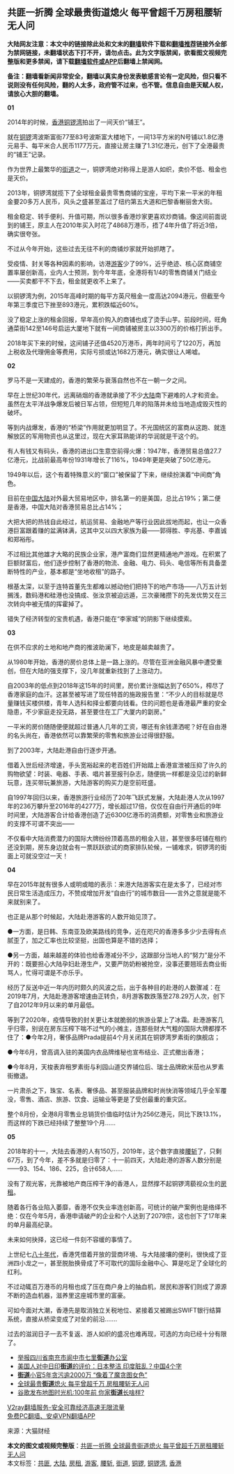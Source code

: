  <h2>共匪一折腾 全球最贵街道熄火 每平曾超千万房租腰斩无人问</h2> <p class="notice"><b>大陆网友注意：本文中的链接除此处和文末的<a href="https://github.com/bannedbook/fanqiang" >翻墙</a>软件下载和<a href="https://github.com/killgcd/justmysocks/blob/master/README.md">翻墙推荐</a>链接外全部为禁网链接，未翻墙状态下打不开，请勿点击。此为文字版禁闻，欲看图文视频完整版和更多禁闻，请下载<a href="https://github.com/bannedbook/fanqiang">翻墙软件或APP</a>后翻墙上禁闻网。</p><p>备注：翻墙看新闻非常安全，翻墙以真实身份发表敏感言论有一定风险，但只看不说则没有任何风险，翻的人太多，政府管不过来，也不管。信息自由是天赋人权，请放心大胆的翻墙。</b></p>  <div class="entry"> <p><strong>01</strong></p> <p>2014年的时候，<a href="https://www.bannedbook.org/bnews/tag/%e9%a6%99%e6%b8%af/" class="st_tag internal_tag" rel="tag" title="标签 香港 下的日志">香港</a><a href="https://www.bannedbook.org/bnews/tag/%E9%93%9C%E9%94%A3%E6%B9%BE/" class="st_tag internal_tag" rel="tag" title="标签 铜锣湾 下的日志">铜锣湾</a>拍出了一间天价“铺王”。</p> <p>就在<a href="https://www.bannedbook.org/bnews/tag/%E9%93%9C%E9%94%A3/" class="st_tag internal_tag" rel="tag" title="标签 铜锣 下的日志">铜锣</a>湾波斯富街77至83号波斯富大楼地下，一间13平方米的N号铺以1.8亿港元易手、每平米合人民币1177万元，直接让房主赚了1.31亿港元，创下了全港最贵的“铺王”记录。</p> <p>作为世界上最繁华的<a href="https://www.bannedbook.org/bnews/tag/%E8%A1%97%E9%81%93/" class="st_tag internal_tag" rel="tag" title="标签 街道 下的日志">街道</a>之一，铜锣湾绝对称得上是游人如织，卖价不低、租金也是天价。</p> <p>2013年，铜锣湾就揽下了全球租金最贵零售商铺的宝座，平均下来一平米的年租金要20多万人民币，风头之盛甚至盖过了纽约第五大道和巴黎香榭丽舍大街。</p> <p>租金稳定、转手便利、升值可期，所以很多香港炒家更喜欢炒商铺。像这间前面说到的铺王，原主人在2010年买入时花了4868万港币，捂了4年升值了将近3倍，确实很夸张。</p> <p>不过从今年开始，这些过去无往不利的商铺炒家就开始抓瞎了。</p> <p>受疫情、封关等各种因素的影响，访港<a href="https://www.bannedbook.org/bnews/tag/%E6%B8%B8%E5%AE%A2/" class="st_tag internal_tag" rel="tag" title="标签 游客 下的日志">游客</a>少了99%，近乎绝迹、核心区商铺空置率屡创新高，业内人士预测，到今年年底，全港将有1/4的零售商铺关门结业——买卖都干不下去，租金就更收不上来了。</p> <p>以铜锣湾为例，2015年高峰时期的每平方英尺租金一度高达2094港元，但截至今年第三季度已下挫至893港元，累积跌幅近60%。</p> <p>没了稳定上涨的租金回报，早年高价购入的商铺也成了烫手山芋。前段时间，旺角通菜街142至146号启运大厦地下就有一间商铺被房主以3300万的价格打折出手。</p> <p>2018年买下来的时候，这间铺子还值4520万港币，两年时间亏了1220万，再加上税收及代理佣金等费用，实际亏损或达1682万港元，确实很让人唏嘘。</p> <p><strong>02</strong></p> <p>罗马不是一天建成的，香港的繁荣与衰落自然也不在一朝一夕之间。</p>  <p>早在上世纪30年代，远离硝烟的香港就承接了不少<span class='wp_keywordlink_affiliate'><a href="https://www.bannedbook.org/" title="大陆" target="_blank">大陆</a></span>南下避难的人才和资金。虽然在太平洋战争爆发后被日军占领，但短短几年的陷落并未给当地造成毁灭性的破坏。</p> <p>等到内战爆发，香港的“桥梁”作用就更加明显了。不光国统区的富商从这跑、就连解放区的军用物资也从这里过，现在大家耳熟能详的华润就是干这个的。</p> <p>有人有钱又有码头，香港的进出口生意空前得火爆：1947年，香港贸易总值27.7亿港元，比战前最高年份1931年增长了116%，1949年更是突破了50亿港元。</p> <p>1949年以后，这个有着特殊意义的“窗口”被保留了下来，继续扮演着“中间商”角色。</p> <p>目前在<span class='wp_keywordlink_affiliate'><a href="https://www.bannedbook.org/" title="中国" target="_blank">中国</a></span><a href="https://www.bannedbook.org/bnews/tag/%e5%a4%a7%e9%99%86/" class="st_tag internal_tag" rel="tag" title="标签 大陆 下的日志">大陆</a>对外最大贸易地区中，排名第一的是美国，总比占19%；第二便是香港，中国大陆对香港贸易总比占14%；</p> <p>大把大把的热钱自此经过，航运贸易、金融地产等行业因此拔地而起，也让一众香港巨富跟着赚的盆满钵满，这其中又以四大家族为最——郭得胜、李兆基、李嘉诚和郑裕彤。</p> <p>不过相比其他雄才大略的民族企业家，港产富商们显然更精通地产游戏。在积累了巨额财富后，他们逐步控制了香港的物流、金融、电力、码头、电信等所有具备垄断特性的产业，基本都是“坐地收租”的路子。</p> <p>根基太深，以至于连特首董先生都难以撼动他们把持下的地产市场——八万五计划搁浅，数码港和硅港也没搞成、张汝京被迫远遁，三次豪赌攒下的先发优势又在三次转向中被无情的挥霍掉了。</p> <p>错失了经济转型的宝贵机遇，香港只能在“李家城”的阴影下继续摸索。</p> <p><strong>03</strong></p> <p>在供不应求的土地和地产商的推波助澜下，地皮是越卖越贵了。</p> <p>从1980年开始，香港的房价总体上是一路上涨的。尽管在亚洲金融风暴中遭受重创，但在大陆的强支撑下，没几年就重新找到了上涨动力。</p> <p>自2003年的低点到2018年这15年的时间里，房价累计涨幅达到了650%，榨尽了香港家庭的血汗。这甚至被写进了现任特首的施政报告里：“不少人的目标就是尽量赚钱买楼供楼，青年人选科和择业都要向钱看。住的问题也是香港最严重的安全隐患，不少家庭走投无路，甚至要住在工厂大厦内的劏房。”</p>  <p>一平米的房价随随便便就超过普通人几年的工资，哪还有余钱潇洒呢？好在自由港的名头尚在，香港依然可以靠繁荣的零售和旅游业过得很舒服。</p> <p>到了2003年，大陆赴港自由行逐步开通。</p> <p>借着入世后经济增速，手头宽裕起来的老百姓们开始踏上香港宣泄被压抑了许久的购物欲望：时装、电器、手表、唱片甚至报刊杂志，随便挑一样都是没见过的新鲜玩意，连买带玩兼旅游，大陆游客的购买力是空前旺盛。</p> <p>自1997年回归以来，香港旅游行业经历了20年飞跃式发展，大陆赴港人次从1997年的236万攀升至2016年的4277万，增长超过17倍，仅仅在自由行开通后的9年时间里，大陆游客合计给香港创造了近6300亿港币的消费额，对零售业和旅游业的支撑不可谓不突出——</p> <p>不仅看中大陆消费潜力的国际大牌纷纷顶着高昂的租金入驻，甚至很多旺铺在租约还没到期，房东身边就会有一票跃跃欲试的商家排队轮候，一铺难求，铜锣湾的街面上可就没空过一天！</p> <p><strong>04</strong></p> <p>早在2015年就有很多人或明或暗的表示：来港大陆游客实在是太多了，已经对市民日常生活造成压力，不赞成增加开发“自由行”的城市数目——言外之意就是能不来就别来了。</p> <p>也正是从那个时候起，大陆赴港游客的人数开始见顶了。</p> <p>●一方面，是日韩、东南亚及欧美路线的竞争，近在咫尺的香港多多少少去得有点腻歪了，加之汇率也比较坚挺，出国也算是不错的选择；</p> <p>●另一方面，越来越差的体验也给香港减分不少，这跟部分当地人的“努力”是分不开的：既要担心大陆孕妇赴港生产，又要严防奶粉被抢空，没事还要翘班去商业街骂人，忙得可谓是不亦乐乎。</p> <p>经历了反送中近一年内历时颇久的风波之后，出于各种目的赴港的人数骤减：在2019年7月，大陆赴港游客增速由正转负，8月游客数跌落至278.29万人次，创下了自2012年9月以来的单月最低。</p> <p>等到了2020年，疫情导致的封关更让本就脆弱的旅游业蒙上了冰霜。赴港游客几乎归零，别说在房东压榨下喘不过气的小摊主，连那些财大气粗的国际大牌都撑不住了：●今年2月，奢侈品牌Prada提前4个月关闭其在铜锣湾罗素街的旗舰店；</p> <p>●今年6月，曾高调入驻的美国内衣品牌维秘也宣布结业、正式撤出香港；</p>  <p>●今年8月，天梭表弃租罗素街与利园山道交界铺位后、瑞士品牌欧米茄也从罗素街撤退。</p> <p>一片肃杀之下，珠宝、名表、奢侈品、甚至服装品牌和时尚快消等领域几乎全军覆没，零售、酒店、旅游、饮食、运输业等更是了受创最重的重灾区。</p> <p>整个8月份，全港8月零售业总销货价值临时估计为256亿港元，同比下跌13.1%，而这样的下跌已经持续了整整19个月……</p> <p><strong>05</strong></p> <p>2018年的十一，大陆去香港的人有150万，2019年，这个数字直接<a href="https://www.bannedbook.org/bnews/tag/%E8%85%B0%E6%96%A9/" class="st_tag internal_tag" rel="tag" title="标签 腰斩 下的日志">腰斩</a>了，只剩67万，到了今年，差不多就是归零了：十一前四天，大陆赴港的游客人数分别是——93、154、186、225，合计658人……</p> <p>没有了观光客，光靠被地产商压榨干净的香港人，显然撑不起铜锣湾藐视众生的<a href="https://www.bannedbook.org/bnews/tag/%E6%88%BF%E7%A7%9F/" class="st_tag internal_tag" rel="tag" title="标签 房租 下的日志">房租</a>。</p> <p>随着各行各业陷入萎靡，香港不仅失业率连创新高，可统计的破产案例也是络绎不绝：仅在今年5月，香港申请破产的企业和个人达到了2079宗，这也创下了17年来的单月最高纪录。</p> <p>未来如何抉择，这已经一件刻不容缓的事情了。</p> <p>上世纪七<span class='wp_keywordlink'><a href="https://www.bannedbook.org/forum2/topic939.html" title="《八十年代访谈录》" target="_blank">八十年代</a></span>，香港凭借着开放的营商环境、与大陆接壤的便利，很快成了亚洲四小龙之一，甚至脱胎换骨成了不可取代的国际金融中心、算是吃足了全球化的红利。</p> <p>不过动辄百万港币的月租也成了压在商户身上的抽血机，居民和游客们则成了源源不断的造血机器，滋养里这座城市里的富豪。</p> <p>可如今面对大潮，香港先是取消独立关税地位、紧接着又被踢出SWIFT银行结算系统，直接从桥梁变成了对垒的前沿…….</p> <p>过去的滋润日子一去不复返、游人如织的盛况也难再现，可选的方向已经十分有限了。</p> <ul class='op-related-articles' title='相关阅读'> <li><a href='https://www.bannedbook.org/bnews/baitai/20201126/1437633.html' target='_blank'>举报四川省南充市阆中市七里<b>街道</b>办公室</a></li> <li><a href='https://www.bannedbook.org/bnews/funmedia/20201101/1423765.html' target='_blank'>美国人对中日印<b>街道</b>的评价：日本整洁 印度脏乱？中国4个字</a></li> <li><a href='https://www.bannedbook.org/bnews/comments/20201026/1420474.html' target='_blank'><b>街道</b>小官5年贪污逾2000万 “像着了魔贪图女色”</a></li> <li><a href='https://www.bannedbook.org/bnews/cnnews/hknews/20201023/1418643.html' target='_blank'>全球最贵<b>街道</b>熄火 每平曾超千万 房租腰斩无人问</a></li> <li><a href='https://www.bannedbook.org/bnews/cnnews/20201018/1415971.html' target='_blank'>谷歌发布地图时光机:100年前 你家<b>街道</b>长啥样?</a></li> </ul> <p class="texttj"> <a href="https://www.bannedbook.org/forum23/topic22702.html" target="_blank">V2ray翻墙服务-安全可靠经济高速无限流量</a><br/> <a href="https://github.com/bannedbook/fanqiang/wiki/%E7%A6%81%E9%97%BB%E7%BD%91%E5%AE%89%E5%8D%93%E7%BF%BB%E5%A2%99%E6%96%B0%E9%97%BBAPP" target="_blank">免费PC翻墙、安卓VPN翻墙APP</a></p><p> 来源：大猫财经 </p> <a name='sharetosocial'></a>       <div><b>本文的图文或视频完整版</b>：<a href='https://www.bannedbook.org/bnews/cnnews/hknews/20201128/1438534.html'>共匪一折腾 全球最贵街道熄火 每平曾超千万房租腰斩无人问</a></div>  </div><!--END ENTRY--> <div class="postfooter"> <div>本文标签：<a href="https://www.bannedbook.org/bnews/tag/%E5%85%B1%E5%8C%AA/" rel="tag">共匪</a>, <a href="https://www.bannedbook.org/bnews/tag/%e5%a4%a7%e9%99%86/" rel="tag">大陆</a>, <a href="https://www.bannedbook.org/bnews/tag/%E6%88%BF%E7%A7%9F/" rel="tag">房租</a>, <a href="https://www.bannedbook.org/bnews/tag/%E6%B8%B8%E5%AE%A2/" rel="tag">游客</a>, <a href="https://www.bannedbook.org/bnews/tag/%E8%85%B0%E6%96%A9/" rel="tag">腰斩</a>, <a href="https://www.bannedbook.org/bnews/tag/%E8%A1%97%E9%81%93/" rel="tag">街道</a>, <a href="https://www.bannedbook.org/bnews/tag/%E9%93%9C%E9%94%A3/" rel="tag">铜锣</a>, <a href="https://www.bannedbook.org/bnews/tag/%E9%93%9C%E9%94%A3%E6%B9%BE/" rel="tag">铜锣湾</a>, <a href="https://www.bannedbook.org/bnews/tag/%e9%a6%99%e6%b8%af/" rel="tag">香港</a></div>  </div><!--END POSTFOOTER--> 